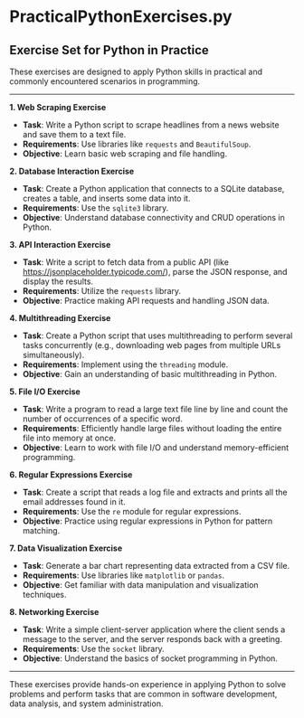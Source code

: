 # PracticalPythonExercises.py

## Exercise Set for Python in Practice

These exercises are designed to apply Python skills in practical and commonly encountered scenarios in programming.

---

**1. Web Scraping Exercise**

- **Task**: Write a Python script to scrape headlines from a news website and save them to a text file.
- **Requirements**: Use libraries like `requests` and `BeautifulSoup`.
- **Objective**: Learn basic web scraping and file handling.

**2. Database Interaction Exercise**

- **Task**: Create a Python application that connects to a SQLite database, creates a table, and inserts some data into it.
- **Requirements**: Use the `sqlite3` library.
- **Objective**: Understand database connectivity and CRUD operations in Python.

**3. API Interaction Exercise**

- **Task**: Write a script to fetch data from a public API (like <https://jsonplaceholder.typicode.com/>), parse the JSON response, and display the results.
- **Requirements**: Utilize the `requests` library.
- **Objective**: Practice making API requests and handling JSON data.

**4. Multithreading Exercise**

- **Task**: Create a Python script that uses multithreading to perform several tasks concurrently (e.g., downloading web pages from multiple URLs simultaneously).
- **Requirements**: Implement using the `threading` module.
- **Objective**: Gain an understanding of basic multithreading in Python.

**5. File I/O Exercise**

- **Task**: Write a program to read a large text file line by line and count the number of occurrences of a specific word.
- **Requirements**: Efficiently handle large files without loading the entire file into memory at once.
- **Objective**: Learn to work with file I/O and understand memory-efficient programming.

**6. Regular Expressions Exercise**

- **Task**: Create a script that reads a log file and extracts and prints all the email addresses found in it.
- **Requirements**: Use the `re` module for regular expressions.
- **Objective**: Practice using regular expressions in Python for pattern matching.

**7. Data Visualization Exercise**

- **Task**: Generate a bar chart representing data extracted from a CSV file.
- **Requirements**: Use libraries like `matplotlib` or `pandas`.
- **Objective**: Get familiar with data manipulation and visualization techniques.

**8. Networking Exercise**

- **Task**: Write a simple client-server application where the client sends a message to the server, and the server responds back with a greeting.
- **Requirements**: Use the `socket` library.
- **Objective**: Understand the basics of socket programming in Python.

---

These exercises provide hands-on experience in applying Python to solve problems and perform tasks that are common in software development, data analysis, and system administration.
